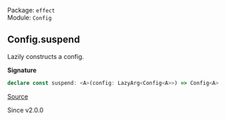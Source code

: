 Package: `effect`<br />
Module: `Config`<br />

## Config.suspend

Lazily constructs a config.

**Signature**

```ts
declare const suspend: <A>(config: LazyArg<Config<A>>) => Config<A>
```

[Source](https://github.com/Effect-TS/effect/tree/main/packages/effect/src/Config.ts#L400)

Since v2.0.0